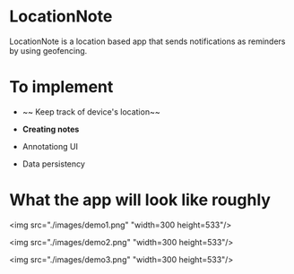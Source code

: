 # LocationNote

LocationNote is a location based app that sends notifications as reminders by using geofencing.

# To implement

* ~~ Keep track of device's location~~


* __Creating notes__


* Annotationg UI


* Data persistency
 
# What the app will look like roughly

<img src="./images/demo1.png" "width=300 height=533"/>


<img src="./images/demo2.png" "width=300 height=533"/>



<img src="./images/demo3.png" "width=300 height=533"/>





